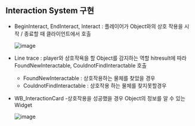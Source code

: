 ## Interaction System 구현

- BeginInteract, EndInteract, Interact : 플레이어가 Object와의 상호 작용을 시작 / 종료할 때 클라이언트에서 호출

  ![image](https://github.com/HanYooTae/Unreal-Game-Project1/assets/123162344/80434b89-e684-4f9a-9bd1-fd2cbfc2aee2)


- Line trace : player와 상호작욕을 할 Object를 감지하는 역할
hitresult에 따라 FoundNewInteractable, CouldnotFindInteractable 호출

  - FoundNewInteractable     : 상호작용하는 물체를 찾았을 경우 
  - CouldnotFindInteractable : 상호작용 하는 물체를 찾지못할경우


- WB_InteractionCard
   -상호작용을 성공했을 경우 Object의 정보를 알 수 있는 Widget

   ![image](https://github.com/HanYooTae/Unreal-Game-Project1/assets/123162344/6e3bb2ac-87ec-46ef-93c5-72587de15caf)
